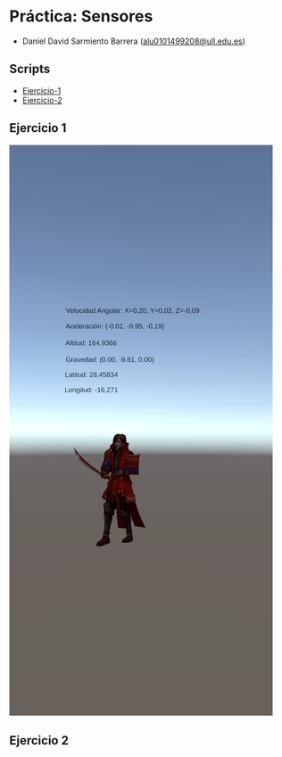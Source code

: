 # Práctica: Sensores

- Daniel David Sarmiento Barrera (alu0101499208@ull.edu.es)

## Scripts

- [Ejercicio-1](./Scripts/SensorManager.cs)
- [Ejercicio-2](./Scripts/SamuraiManager.cs)

## Ejercicio 1
![](./samples/ej1.jpg)

## Ejercicio 2

